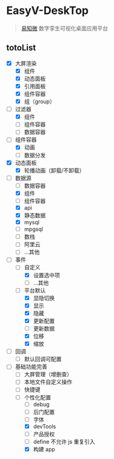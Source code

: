 # EasyV-DeskTop

> [易知微](https://easyv.cloud) 数字孪生可视化桌面应用平台

## totoList

- [x] 大屏渲染
  - [x] 组件
  - [x] 动态面板
  - [x] 引用面板
  - [x] 组件容器
  - [x] 组（group）
- [ ] 过滤器
  - [x] 组件
  - [ ] 组件容器
  - [ ] 数据容器
- [ ] 组件容器
  - [x] 动画
  - [ ] 数据分发
- [x] 动态面板
  - [x] 轮播动画（卸载/不卸载）
- [ ] 数据源
  - [ ] 数据容器
  - [x] 组件
  - [ ] 组件容器
  - [x] api
  - [x] 静态数据
  - [x] mysql
  - [ ] mpgsql
  - [ ] 数栈
  - [ ] 阿里云
  - [ ] ...其他
- [ ] 事件
  - [ ] 自定义
    - [x] 设置选中项
    - [ ] ...其他
  - [ ] 平台默认
    - [x] 显隐切换
    - [x] 显示
    - [x] 隐藏
    - [x] 更新配置
    - [ ] 更新数据
    - [x] 位移
    - [x] 缩放
- [ ] 回调
  - [ ] 默认回调可配置
- [ ] 基础功能完善
  - [ ] 大屏管理（增删查）
  - [ ] 本地文件自定义操作
  - [ ] 快捷键
  - [ ] 个性化配置
    - [ ] debug
    - [ ] 后门配置
    - [ ] 字体
    - [x] devTools
    - [ ] 产品授权
    - [ ] define 不允许 js 重复引入
    - [x] 构建 app
